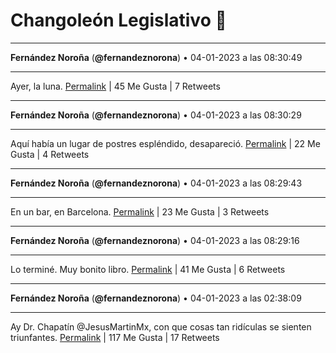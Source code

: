 # Changoleón Legislativo 🙈
*****
**Fernández Noroña** (**@fernandeznorona**) • 04-01-2023 a las 08:30:49
*****
Ayer, la luna.
[Permalink](https://twitter.com/fernandeznorona/status/1610675126751617024) | 45 Me Gusta | 7 Retweets
*****
**Fernández Noroña** (**@fernandeznorona**) • 04-01-2023 a las 08:30:29
*****
Aquí había un lugar de postres espléndido, desapareció.
[Permalink](https://twitter.com/fernandeznorona/status/1610675040114155521) | 22 Me Gusta | 4 Retweets
*****
**Fernández Noroña** (**@fernandeznorona**) • 04-01-2023 a las 08:29:43
*****
En un bar, en Barcelona.
[Permalink](https://twitter.com/fernandeznorona/status/1610674850229620737) | 23 Me Gusta | 3 Retweets
*****
**Fernández Noroña** (**@fernandeznorona**) • 04-01-2023 a las 08:29:16
*****
Lo terminé. Muy bonito libro.
[Permalink](https://twitter.com/fernandeznorona/status/1610674736165523456) | 41 Me Gusta | 6 Retweets
*****
**Fernández Noroña** (**@fernandeznorona**) • 04-01-2023 a las 02:38:09
*****
Ay Dr. Chapatín @JesusMartinMx, con que cosas tan ridículas se sienten triunfantes.
[Permalink](https://twitter.com/fernandeznorona/status/1610586373270175748) | 117 Me Gusta | 17 Retweets